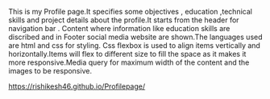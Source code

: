 This is my Profile page.It specifies some objectives , education ,technical skills and project details about the profile.It starts from the header for navigation bar . Content where information like education skills are discribed and in Footer social media website are shown.The languages used are html and css for styling.
Css flexbox is used to align items vertically and horizontally.Items will flex to different size to fill the space as it makes it more responsive.Media query for maximum width of the content and the images to be responsive.

https://rishikesh46.github.io/Profilepage/

